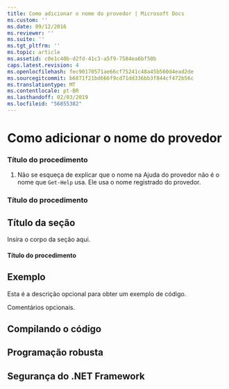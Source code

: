 ```yaml
---
title: Como adicionar o nome do provedor | Microsoft Docs
ms.custom: ''
ms.date: 09/12/2016
ms.reviewer: ''
ms.suite: ''
ms.tgt_pltfrm: ''
ms.topic: article
ms.assetid: c0e1c40b-d2fd-41c3-a5f9-7584ea6bf50b
caps.latest.revision: 4
ms.openlocfilehash: fec90170571ae66cf75241c48a45b560d4ead2de
ms.sourcegitcommit: b6871f21bd666f9cd71dd336bb3f844cf472b56c
ms.translationtype: MT
ms.contentlocale: pt-BR
ms.lasthandoff: 02/03/2019
ms.locfileid: "56855382"
---
```

# <a name="how-to-add-the-provider-name"></a>Como adicionar o nome do provedor

### <a name="procedure-title"></a>Título do procedimento

1. Não se esqueça de explicar que o nome na Ajuda do provedor não é o nome que `Get-Help` usa. Ele usa o nome registrado do provedor.

### <a name="procedure-title"></a>Título do procedimento

## <a name="section-heading"></a>Título da seção

 Insira o corpo da seção aqui.

#### <a name="procedure-title"></a>Título do procedimento

## <a name="example"></a>Exemplo

 Esta é a descrição opcional para obter um exemplo de código.

<!-- TODO!!!: review snippet reference  [!CODE [Microsoft.Win32.RegistryKey#4](Microsoft.Win32.RegistryKey#4)]  -->

 Comentários opcionais.

## <a name="compiling-the-code"></a>Compilando o código

## <a name="robust-programming"></a>Programação robusta

## <a name="net-framework-security"></a>Segurança do .NET Framework